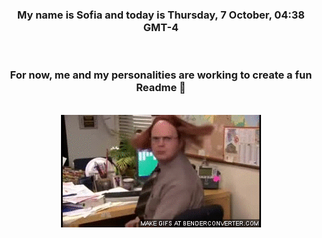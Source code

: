 


<div align="center">
<h3 >My name is Sofia and today is Thursday, 7 October, 04:38 GMT-4</h3><br>
<h3 >For now, me and my personalities are working to create a fun Readme 👋
</h3><br>
<img src='img/dwight.gif' alt='working...'/>
</div>
